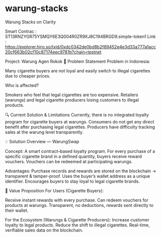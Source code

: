 # warung-stacks
Warung Stacks on Clarity

Smart Contrac : ST13RNZYGR75YSMQY6E3Q004R0ZR9XJ8C194BRGD9.simple-token1
Link : https://explorer.hiro.so/txid/0xdc0342de0bd8b2f89452e4e3d33a777a1acc20cf663b02cf10c87174eec9781b?chain=testnet

Project: Warung Agen Rokok
🎯 Problem Statement
Problem in Indonesia:

Many cigarette buyers are not loyal and easily switch to illegal cigarettes due to cheaper prices.

Who is affected?

Smokers who feel that legal cigarettes are too expensive.
Retailers (warungs) and legal cigarette producers losing customers to illegal products.

🔍 Current Solution & Limitations
Currently, there is no integrated loyalty program for cigarette buyers at warungs.
Consumers do not get any direct benefit after purchasing legal cigarettes.
Producers have difficulty tracking sales at the warung level transparently.

💡 Solution Overview — WarungSwap

Concept:
A smart contract–based loyalty program.
For every purchase of a specific cigarette brand in a defined quantity, buyers receive reward vouchers.
Vouchers can be redeemed at participating warungs.

Advantages:
Purchase records and rewards are stored on the blockchain → transparent & tamper-proof.
Uses the buyer’s wallet address as a unique identifier.
Encourages buyers to stay loyal to legal cigarette brands.

🌟 Value Proposition
For Users (Cigarette Buyers):

Receive instant rewards with every purchase.
Can redeem vouchers for products at warungs.
Transparent, no deductions, rewards sent directly to their wallet.

For the Ecosystem (Warungs & Cigarette Producers):
Increase customer loyalty to legal products.
Reduce the shift to illegal cigarettes.
Real-time, verifiable sales data on the blockchain.
